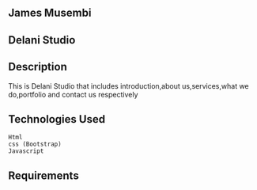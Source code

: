 ## James Musembi
## Delani Studio
## Description
   This is Delani Studio that includes introduction,about us,services,what we do,portfolio and contact us respectively
## Technologies Used
    Html
    css (Bootstrap)
    Javascript
## Requirements
  